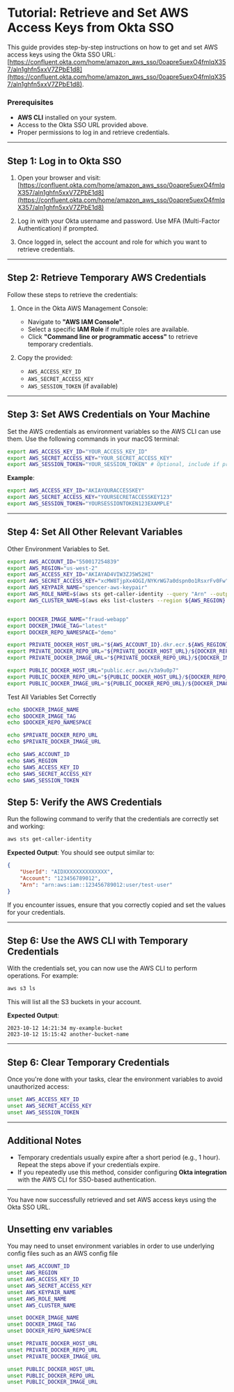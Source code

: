 # Tutorial: Retrieve and Set AWS Access Keys from Okta SSO

This guide provides step-by-step instructions on how to get and set AWS access keys using the Okta SSO URL: [https://confluent.okta.com/home/amazon_aws_sso/0oapre5uexO4fmlqX357/aln1ghfn5xxV7ZPbE1d8](https://confluent.okta.com/home/amazon_aws_sso/0oapre5uexO4fmlqX357/aln1ghfn5xxV7ZPbE1d8).

### Prerequisites
- **AWS CLI** installed on your system.
- Access to the Okta SSO URL provided above.
- Proper permissions to log in and retrieve credentials.

---

## Step 1: Log in to Okta SSO

1. Open your browser and visit:  
   [https://confluent.okta.com/home/amazon_aws_sso/0oapre5uexO4fmlqX357/aln1ghfn5xxV7ZPbE1d8](https://confluent.okta.com/home/amazon_aws_sso/0oapre5uexO4fmlqX357/aln1ghfn5xxV7ZPbE1d8)

2. Log in with your Okta username and password. Use MFA (Multi-Factor Authentication) if prompted.

3. Once logged in, select the account and role for which you want to retrieve credentials.

---

## Step 2: Retrieve Temporary AWS Credentials

Follow these steps to retrieve the credentials:

1. Once in the Okta AWS Management Console:
   - Navigate to **"AWS IAM Console"**.
   - Select a specific **IAM Role** if multiple roles are available.
   - Click **"Command line or programmatic access"** to retrieve temporary credentials.

2. Copy the provided:
   - `AWS_ACCESS_KEY_ID`
   - `AWS_SECRET_ACCESS_KEY`
   - `AWS_SESSION_TOKEN` (if available)

---

## Step 3: Set AWS Credentials on Your Machine

Set the AWS credentials as environment variables so the AWS CLI can use them. Use the following commands in your macOS terminal:

```bash
export AWS_ACCESS_KEY_ID="YOUR_ACCESS_KEY_ID"
export AWS_SECRET_ACCESS_KEY="YOUR_SECRET_ACCESS_KEY"
export AWS_SESSION_TOKEN="YOUR_SESSION_TOKEN" # Optional, include if provided.
```

**Example**:
```bash
export AWS_ACCESS_KEY_ID="AKIAYOURACCESSKEY"
export AWS_SECRET_ACCESS_KEY="YOURSECRETACCESSKEY123"
export AWS_SESSION_TOKEN="YOURSESSIONTOKEN123EXAMPLE"
```

---

## Step 4: Set All Other Relevant Variables

Other Environment Variables to Set.


```bash
export AWS_ACCOUNT_ID="550017254839"
export AWS_REGION="us-west-2"
export AWS_ACCESS_KEY_ID="AKIAYAD4VIW3ZJ5W52HI"
export AWS_SECRET_ACCESS_KEY="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"
export AWS_KEYPAIR_NAME="spencer-aws-keypair"
export AWS_ROLE_NAME=$(aws sts get-caller-identity --query "Arn" --output text | cut -d'/' -f2)
export AWS_CLUSTER_NAME=$(aws eks list-clusters --region ${AWS_REGION} --output json | jq -r '.clusters[0]')


export DOCKER_IMAGE_NAME="fraud-webapp"
export DOCKER_IMAGE_TAG="latest"
export DOCKER_REPO_NAMESPACE="demo"

export PRIVATE_DOCKER_HOST_URL="${AWS_ACCOUNT_ID}.dkr.ecr.${AWS_REGION}.amazonaws.com"
export PRIVATE_DOCKER_REPO_URL="${PRIVATE_DOCKER_HOST_URL}/${DOCKER_REPO_NAMESPACE}"
export PRIVATE_DOCKER_IMAGE_URL="${PRIVATE_DOCKER_REPO_URL}/${DOCKER_IMAGE_NAME}:${DOCKER_IMAGE_TAG}"

export PUBLIC_DOCKER_HOST_URL="public.ecr.aws/v3a9u0p7"
export PUBLIC_DOCKER_REPO_URL="${PUBLIC_DOCKER_HOST_URL}/${DOCKER_REPO_NAMESPACE}"
export PUBLIC_DOCKER_IMAGE_URL="${PUBLIC_DOCKER_REPO_URL}/${DOCKER_IMAGE_NAME}:${DOCKER_IMAGE_TAG}"
```

Test All Variables Set Correctly

 ```bash
 echo $DOCKER_IMAGE_NAME
 echo $DOCKER_IMAGE_TAG
 echo $DOCKER_REPO_NAMESPACE
 
 echo $PRIVATE_DOCKER_REPO_URL
 echo $PRIVATE_DOCKER_IMAGE_URL
 
 echo $AWS_ACCOUNT_ID
 echo $AWS_REGION
 echo $AWS_ACCESS_KEY_ID
 echo $AWS_SECRET_ACCESS_KEY
 echo $AWS_SESSION_TOKEN
 ```

## Step 5: Verify the AWS Credentials

Run the following command to verify that the credentials are correctly set and working:

```bash
aws sts get-caller-identity
```

**Expected Output**:
You should see output similar to:

```json
{
    "UserId": "AIDXXXXXXXXXXXXXX",
    "Account": "123456789012",
    "Arn": "arn:aws:iam::123456789012:user/test-user"
}
```

If you encounter issues, ensure that you correctly copied and set the values for your credentials.

---

## Step 6: Use the AWS CLI with Temporary Credentials

With the credentials set, you can now use the AWS CLI to perform operations. For example:

```bash
aws s3 ls
```

This will list all the S3 buckets in your account.

**Expected Output**:
```plaintext
2023-10-12 14:21:34 my-example-bucket
2023-10-12 15:15:42 another-bucket-name
```

---

## Step 6: Clear Temporary Credentials

Once you're done with your tasks, clear the environment variables to avoid unauthorized access:

```bash
unset AWS_ACCESS_KEY_ID
unset AWS_SECRET_ACCESS_KEY
unset AWS_SESSION_TOKEN
```

---

## Additional Notes

- Temporary credentials usually expire after a short period (e.g., 1 hour). Repeat the steps above if your credentials expire.
- If you repeatedly use this method, consider configuring **Okta integration** with the AWS CLI for SSO-based authentication.

---

You have now successfully retrieved and set AWS access keys using the Okta SSO URL.


## Unsetting env variables
You may need to unset environment variables in order to use underlying config files such as an AWS config file
```bash
unset AWS_ACCOUNT_ID
unset AWS_REGION
unset AWS_ACCESS_KEY_ID
unset AWS_SECRET_ACCESS_KEY
unset AWS_KEYPAIR_NAME
unset AWS_ROLE_NAME
unset AWS_CLUSTER_NAME

unset DOCKER_IMAGE_NAME
unset DOCKER_IMAGE_TAG
unset DOCKER_REPO_NAMESPACE

unset PRIVATE_DOCKER_HOST_URL
unset PRIVATE_DOCKER_REPO_URL
unset PRIVATE_DOCKER_IMAGE_URL

unset PUBLIC_DOCKER_HOST_URL
unset PUBLIC_DOCKER_REPO_URL
unset PUBLIC_DOCKER_IMAGE_URL
```